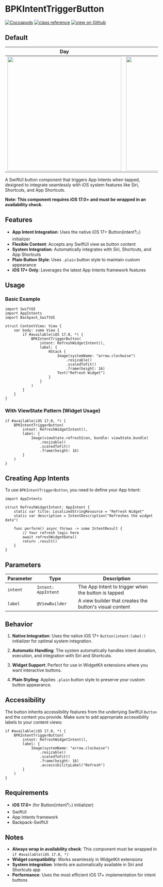 # BPKIntentTriggerButton

[![Cocoapods](https://img.shields.io/cocoapods/v/Backpack-SwiftUI.svg?style=flat)](hhttps://cocoapods.org/pods/Backpack-SwiftUI)
[![class reference](https://img.shields.io/badge/Class%20reference-iOS-blue)](https://backpack.github.io/ios/versions/latest/swiftui/Structs/BPKIntentTriggerButton.html)
[![view on Github](https://img.shields.io/badge/Source%20code-GitHub-lightgrey)](https://github.com/backpack/ios/tree/main/Backpack-SwiftUI/BPKIntentTriggerButton)

## Default

| Day | Night |
| --- | --- |
| <img src="https://raw.githubusercontent.com/backpack/ios/main/screenshots/iPhone-swiftui_intent-trigger-button___default_lm.png" alt="" width="375" /> |<img src="https://raw.githubusercontent.com/backpack/ios/main/screenshots/iPhone-swiftui_intent-trigger-button___default_dm.png" alt="" width="375" /> |

A SwiftUI button component that triggers App Intents when tapped, designed to integrate seamlessly with iOS system features like Siri, Shortcuts, and App Shortcuts.

**Note: This component requires iOS 17.0+ and must be wrapped in an availability check.**

## Features

- **App Intent Integration**: Uses the native iOS 17+ Button(intent:label:) initializer
- **Flexible Content**: Accepts any SwiftUI view as button content
- **System Integration**: Automatically integrates with Siri, Shortcuts, and App Shortcuts
- **Plain Button Style**: Uses `.plain` button style to maintain custom appearance
- **iOS 17+ Only**: Leverages the latest App Intents framework features

## Usage

### Basic Example

    import SwiftUI
    import AppIntents
    import Backpack_SwiftUI

    struct ContentView: View {
        var body: some View {
            if #available(iOS 17.0, *) {
                BPKIntentTriggerButton(
                    intent: RefreshWidgetIntent(),
                    label: {
                        HStack {
                            Image(systemName: "arrow.clockwise")
                                .resizable()
                                .scaledToFit()
                                .frame(height: 16)
                            Text("Refresh Widget")
                        }
                    }
                )
            }
        }
    }

### With ViewState Pattern (Widget Usage)

    if #available(iOS 17.0, *) {
        BPKIntentTriggerButton(
            intent: RefreshWidgetIntent(),
            label: {
                Image(viewState.refreshIcon, bundle: viewState.bundle)
                    .resizable()
                    .scaledToFit()
                    .frame(height: 16)
            }
        )
    }

## Creating App Intents

To use `BPKIntentTriggerButton`, you need to define your App Intent:

    import AppIntents

    struct RefreshWidgetIntent: AppIntent {
        static var title: LocalizedStringResource = "Refresh Widget"
        static var description = IntentDescription("Refreshes the widget data")
        
        func perform() async throws -> some IntentResult {
            // Your refresh logic here
            await refreshWidgetData()
            return .result()
        }
    }

## Parameters

| Parameter | Type | Description |
|-----------|------|-------------|
| `intent` | `Intent: AppIntent` | The App Intent to trigger when the button is tapped |
| `label` | `@ViewBuilder` | A view builder that creates the button's visual content |

## Behavior

1. **Native Integration**: Uses the native iOS 17+ `Button(intent:label:)` initializer for optimal system integration.

2. **Automatic Handling**: The system automatically handles intent donation, execution, and integration with Siri and Shortcuts.

3. **Widget Support**: Perfect for use in WidgetKit extensions where you want interactive buttons.

4. **Plain Styling**: Applies `.plain` button style to preserve your custom button appearance.

## Accessibility

The button inherits accessibility features from the underlying SwiftUI `Button` and the content you provide. Make sure to add appropriate accessibility labels to your content views:

    if #available(iOS 17.0, *) {
        BPKIntentTriggerButton(
            intent: RefreshWidgetIntent(),
            label: {
                Image(systemName: "arrow.clockwise")
                    .resizable()
                    .scaledToFit()
                    .frame(height: 16)
                    .accessibilityLabel("Refresh")
            }
        )
    }

## Requirements

- **iOS 17.0+** (for Button(intent:label:) initializer)
- SwiftUI
- App Intents framework
- Backpack-SwiftUI

## Notes

- **Always wrap in availability check**: This component must be wrapped in `if #available(iOS 17.0, *)` 
- **Widget compatibility**: Works seamlessly in WidgetKit extensions
- **System integration**: Intents are automatically available in Siri and Shortcuts app
- **Performance**: Uses the most efficient iOS 17+ implementation for intent buttons
